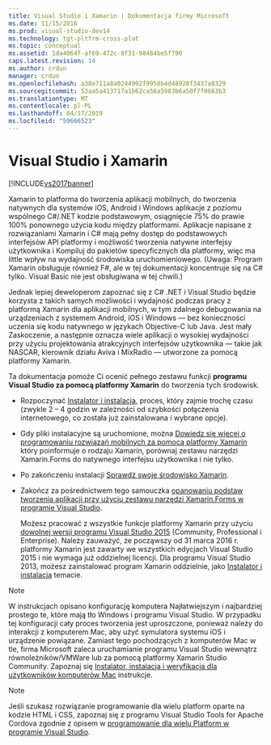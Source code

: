 ```yaml
---
title: Visual Studio i Xamarin | Dokumentacja firmy Microsoft
ms.date: 11/15/2016
ms.prod: visual-studio-dev14
ms.technology: tgt-pltfrm-cross-plat
ms.topic: conceptual
ms.assetid: 1da4064f-af69-472c-8f31-98484be5f790
caps.latest.revision: 14
ms.author: crdun
manager: crdun
ms.openlocfilehash: a38e711a8a0244992f9958b4d48920f3437a8329
ms.sourcegitcommit: 53aa5a413717a1b62ca56a5983b6a50f7f0663b3
ms.translationtype: MT
ms.contentlocale: pl-PL
ms.lasthandoff: 04/17/2019
ms.locfileid: "59666523"
---
```

# <a name="visual-studio-and-xamarin"></a>Visual Studio i Xamarin
[!INCLUDE[vs2017banner](../includes/vs2017banner.md)]

Xamarin to platforma do tworzenia aplikacji mobilnych, do tworzenia natywnych dla systemów iOS, Android i Windows aplikacje z poziomu wspólnego C#/.NET kodzie podstawowym, osiągnięcie 75% do prawie 100% ponownego użycia kodu między platformami. Aplikacje napisane z rozwiązaniami Xamarin i C# mają pełny dostęp do podstawowych interfejsów API platformy i możliwość tworzenia natywne interfejsy użytkownika i Kompiluj do pakietów specyficznych dla platformy, więc ma little wpływ na wydajność środowiska uruchomieniowego. (Uwaga: Program Xamarin obsługuje również F#, ale w tej dokumentacji koncentruje się na C# tylko. Visual Basic nie jest obsługiwana w tej chwili.)  
  
 Jednak lepiej deweloperom zapoznać się z C# .NET i Visual Studio będzie korzysta z takich samych możliwości i wydajność podczas pracy z platformą Xamarin dla aplikacji mobilnych, w tym zdalnego debugowania na urządzeniach z systemem Android, iOS i Windows — bez konieczności uczenia się kodu natywnego w językach Objective-C lub Java. Jest mały Zaskoczenie, a następnie oznacza wiele aplikacji o wysokiej wydajności przy użyciu projektowania atrakcyjnych interfejsów użytkownika — takie jak NASCAR, kierownik działu Aviva i MixRadio — utworzone za pomocą platformy Xamarin.  
  
 Ta dokumentacja pomoże Ci ocenić pełnego zestawu funkcji **programu Visual Studio za pomocą platformy Xamarin** do tworzenia tych środowisk.  
  
- Rozpoczynać [Instalator i instalacja](../cross-platform/setup-and-install.md), proces, który zajmie trochę czasu (zwykle 2 – 4 godzin w zależności od szybkości połączenia internetowego, co została już zainstalowana i wybrane opcje).  
  
- Gdy pliki instalacyjne są uruchomione, można [Dowiedz się więcej o programowaniu rozwiązań mobilnych za pomocą platformy Xamarin](../cross-platform/learn-about-mobile-development-with-xamarin.md) który poinformuje o rodzaju Xamarin, porównaj zestawu narzędzi Xamarin.Forms do natywnego interfejsu użytkownika i nie tylko.  
  
- Po zakończeniu instalacji [Sprawdź swoje środowisko Xamarin](../cross-platform/verify-your-xamarin-environment.md).  
  
- Zakończ za pośrednictwem tego samouczka [opanowaniu podstaw tworzenia aplikacji przy użyciu zestawu narzędzi Xamarin.Forms w programie Visual Studio](../cross-platform/learn-app-building-basics-with-xamarin-forms-in-visual-studio.md).  
  
  Możesz pracować z wszystkie funkcje platformy Xamarin przy użyciu [dowolnej wersji programu Visual Studio 2015](https://www.visualstudio.com/vs-2015-product-editions) (Community, Professional i Enterprise). Należy zauważyć, że począwszy od 31 marca 2016 r. platformy Xamarin jest zawarty we wszystkich edycjach Visual Studio 2015 i nie wymaga już oddzielnej licencji. Dla programu Visual Studio 2013, możesz zainstalować program Xamarin oddzielnie, jako [Instalator i instalacja](../cross-platform/setup-and-install.md) temacie.  
  
> [!NOTE]
>  W instrukcjach opisano konfigurację komputera Najłatwiejszym i najbardziej prostego te, które mają tło Windows i programu Visual Studio. W przypadku tej konfiguracji cały proces tworzenia jest uproszczone, ponieważ należy do interakcji z komputerem Mac, aby użyć symulatora systemu iOS i urządzenie powiązane. Zamiast tego pochodzących z komputerów Mac w tle, firma Microsoft zaleca uruchamianie programu Visual Studio wewnątrz równoleżników/VMWare lub za pomocą platformy Xamarin Studio Community. Zapoznaj się [Instalator, instalacja i weryfikacja dla użytkowników komputerów Mac](../cross-platform/setup-install-and-verifications-for-mac-users.md) instrukcje.  
  
> [!NOTE]
>  Jeśli szukasz rozwiązanie programowanie dla wielu platform oparte na kodzie HTML i CSS, zapoznaj się z programu Visual Studio Tools for Apache Cordova zgodnie z opisem w [programowanie dla wielu Platform w programie Visual Studio](../cross-platform/cross-platform-mobile-development-in-visual-studio.md#HTML).
